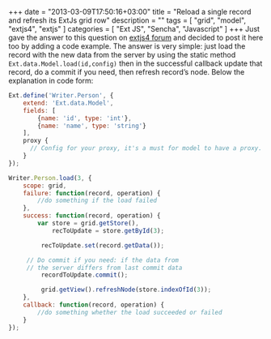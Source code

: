 +++
date = "2013-03-09T17:50:16+03:00"
title = "Reload a single record and refresh its ExtJs grid row"
description = ""
tags = [
    "grid",
    "model",
    "extjs4",
    "extjs"
]
categories = [
    "Ext JS",
    "Sencha",
    "Javascript"
]
+++
Just gave the answer to this question on <a title="extjs forum" href="http://www.sencha.com/forum/showthread.php?258228-Reloading-a-single-record-droma-grid" target="_blank">extjs4 forum</a> and decided to post it here too by adding a code example. The answer is very simple: just load the record with the new data from the server by using the static method `Ext.data.Model.load(id,config)` then in the successful callback update that record, do a commit if you need, then refresh record&#8217;s node. Below the explanation in code form:
<!--more-->

``` javascript
Ext.define('Writer.Person', {
    extend: 'Ext.data.Model',
    fields: [
        {name: 'id', type: 'int'},
        {name: 'name', type: 'string'}
    ],
    proxy {
      // Config for your proxy, it's a must for model to have a proxy.
    }
});

Writer.Person.load(3, {
    scope: grid,
    failure: function(record, operation) {
        //do something if the load failed
    },
    success: function(record, operation) {
        var store = grid.getStore(),
            recToUpdate = store.getById(3);

         recToUpdate.set(record.getData());

     // Do commit if you need: if the data from
     // the server differs from last commit data
         recordToUpdate.commit();

         grid.getView().refreshNode(store.indexOfId(3));
    },
    callback: function(record, operation) {
        //do something whether the load succeeded or failed
    }
});
```